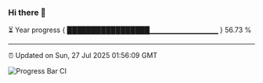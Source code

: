 ### Hi there 👋

⏳ Year progress { █████████████████▁▁▁▁▁▁▁▁▁▁▁▁▁ } 56.73 %

---

⏰ Updated on Sun, 27 Jul 2025 01:56:09 GMT

![Progress Bar CI](https://github.com/liununu/liununu/workflows/Progress%20Bar%20CI/badge.svg)
